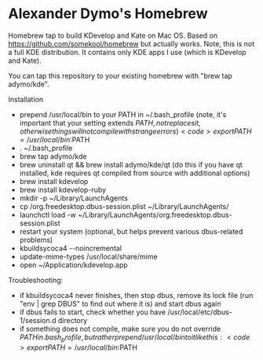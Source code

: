Alexander Dymo's Homebrew
=========================
Homebrew tap to build KDevelop and Kate on Mac OS. Based on https://github.com/somekool/homebrew but actually works. Note, this is not a full KDE distribution. It contains only KDE apps I use (which is KDevelop and Kate).

You can tap this repository to your existing homebrew with "brew tap adymo/kde".

Installation
* prepend /usr/local/bin to your PATH in ~/.bash_profile (note, it's important that your setting extends $PATH, not replaces it, otherwise things will not compile with strange errors)  
  <code>export PATH=/usr/local/bin:$PATH</code>
* . ~/.bash_profile
* brew tap adymo/kde
* brew uninstall qt && brew install adymo/kde/qt (do this if you have qt installed, kde requires qt compiled from source with additional options)
* brew install kdevelop
* brew install kdevelop-ruby
* mkdir -p ~/Library/LaunchAgents
* cp <dbus cellar dir>/org.freedesktop.dbus-session.plist ~/Library/LaunchAgents/
* launchctl load -w ~/Library/LaunchAgents/org.freedesktop.dbus-session.plist
* restart your system (optional, but helps prevent various dbus-related problems)
* kbuildsycoca4 --noincremental
* update-mime-types /usr/local/share/mime
* open ~/Application/kdevelop.app

Troubleshooting:
* if kbuildsycoca4 never finishes, then stop dbus, remove its lock file (run "env | grep DBUS" to find out where it is) and start dbus again
* if dbus fails to start, check whether you have /usr/local/etc/dbus-1/session.d directory
* if something does not compile, make sure you do not override $PATH in .bash_profile, but rather prepend /usr/local/bin to it like this:  
  <code>export PATH=/usr/local/bin:$PATH</code>
